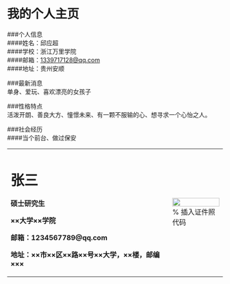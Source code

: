 # 我的个人主页                                                                                                                             
                                                                                                                                           
###个人信息                                                                                                                                 
####姓名：邱应超                                                                                                                           
####学校：浙江万里学院                                                                                                                     
####邮箱：1339717128@qq.com                                                                                                                 
####地址：贵州安顺                                                                                                                         
                                                                                                                                           
###最新消息                                                                                                                                 
单身、爱玩、喜欢漂亮的女孩子                                                                                                               
                                                                                                                                           
###性格特点                                                                                                                                 
活泼开朗、善良大方、憧憬未来、有一颗不服输的心、想寻求一个心怡之人。                                                                         
                                                                                                                                           
###社会经历                                                                                                                                 
####当个前台、做过保安                                                                                                                     
<table border="0">
  <tr>
    <td width="75%">
      <h1>张三</h1>
      <p><b>硕士研究生</b></p>
      <p><b>××大学××学院</b></p>
      <p><b>邮箱：1234567789@qq.com</b></p>
      <p><b>地址：××市××区××路××号××大学，××楼，邮编×××</b></p>
    </td>
    <td width="25%">
      <img src="/zhengjianzhao.jpg" width="100%">      % 插入证件照代码
    </td>
  </tr>
</table>
